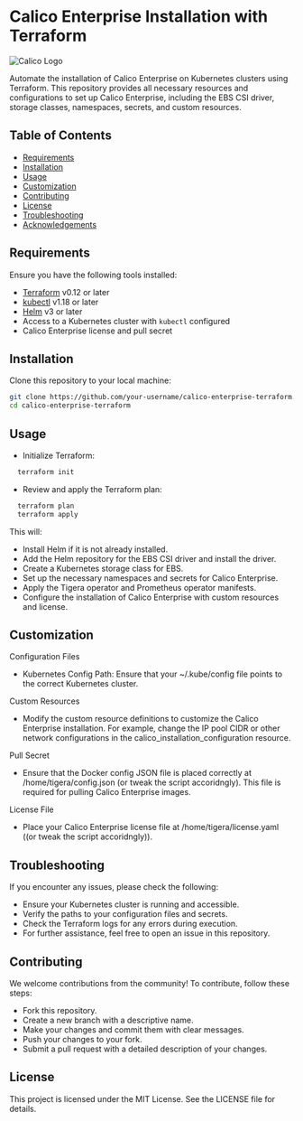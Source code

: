 # Calico Enterprise Installation with Terraform

![Calico Logo](https://www.tigera.io/wp-content/uploads/2020/07/Tigera-Logo-01.svg)

Automate the installation of Calico Enterprise on Kubernetes clusters using Terraform. This repository provides all necessary resources and configurations to set up Calico Enterprise, including the EBS CSI driver, storage classes, namespaces, secrets, and custom resources.

## Table of Contents

- [Requirements](#requirements)
- [Installation](#installation)
- [Usage](#usage)
- [Customization](#customization)
- [Contributing](#contributing)
- [License](#license)
- [Troubleshooting](#troubleshooting)
- [Acknowledgements](#acknowledgements)

## Requirements

Ensure you have the following tools installed:

- [Terraform](https://www.terraform.io/downloads.html) v0.12 or later
- [kubectl](https://kubernetes.io/docs/tasks/tools/install-kubectl/) v1.18 or later
- [Helm](https://helm.sh/docs/intro/install/) v3 or later
- Access to a Kubernetes cluster with `kubectl` configured
- Calico Enterprise license and pull secret

## Installation

Clone this repository to your local machine:

```bash
git clone https://github.com/your-username/calico-enterprise-terraform.git
cd calico-enterprise-terraform

```

## Usage

- Initialize Terraform:
```bash 
  terraform init
```
- Review and apply the Terraform plan:
```bash 
  terraform plan
  terraform apply
```

This will:
- Install Helm if it is not already installed.
- Add the Helm repository for the EBS CSI driver and install the driver.
- Create a Kubernetes storage class for EBS.
- Set up the necessary namespaces and secrets for Calico Enterprise.
- Apply the Tigera operator and Prometheus operator manifests.
- Configure the installation of Calico Enterprise with custom resources and license.

## Customization

Configuration Files
- Kubernetes Config Path: Ensure that your ~/.kube/config file points to the correct Kubernetes cluster.

Custom Resources
- Modify the custom resource definitions to customize the Calico Enterprise installation. For example, change the IP pool CIDR or other network configurations in the calico_installation_configuration resource.

Pull Secret
- Ensure that the Docker config JSON file is placed correctly at /home/tigera/config.json (or tweak the script accoridngly). This file is required for pulling Calico Enterprise images.

License File
- Place your Calico Enterprise license file at /home/tigera/license.yaml ((or tweak the script accoridngly)).

## Troubleshooting

If you encounter any issues, please check the following:

- Ensure your Kubernetes cluster is running and accessible.
- Verify the paths to your configuration files and secrets.
- Check the Terraform logs for any errors during execution.
- For further assistance, feel free to open an issue in this repository.


## Contributing

We welcome contributions from the community! To contribute, follow these steps:

- Fork this repository.
- Create a new branch with a descriptive name.
- Make your changes and commit them with clear messages.
- Push your changes to your fork.
- Submit a pull request with a detailed description of your changes.

## License

This project is licensed under the MIT License. See the LICENSE file for details.
